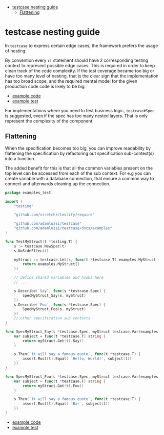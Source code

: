 <!-- START doctoc generated TOC please keep comment here to allow auto update -->
<!-- DON'T EDIT THIS SECTION, INSTEAD RE-RUN doctoc TO UPDATE -->

- [testcase nesting guide](#testcase-nesting-guide)
  - [Flattening](#flattening)

<!-- END doctoc generated TOC please keep comment here to allow auto update -->

# testcase nesting guide

In `testcase` to express certain edge cases,
the framework prefers the usage of nesting.

By convention every `if` statement should have 2 corresponding testing context to represent possible edge cases.
This is required in order to keep clean track of the code complexity.
If the test coverage became too big or have too many level of nesting, 
that is the clear sign that the implementation has too broad scope,
and the required mental model for the given production code code is likely to be big.

* [example code](/docs/examples/ValidateName.go)
* [example test](/docs/examples/ValidateName_test.go)

For implementations where you need to test business logic, 
`testcase#Spec` is suggested, even if the spec has too many nested layers.
That is only represent the complexity of the component.

## Flattening

When the specification becomes too big,
you can improve readability by flattening the specification
by refactoring out specification sub-context(s) into a function.

The added benefit for this is that all the common variables present on the top level
can be accessed from each of the sub context.
For e.g you can create variable with a database connection,
that ensure a common way to connect and afterwards cleaning up the connection.  

```go
package examples_test

import (
	"testing"

	"github.com/stretchr/testify/require"

	"github.com/adamluzsi/testcase"
	"github.com/adamluzsi/testcase/docs/examples"
)

func TestMyStruct(t *testing.T) {
	s := testcase.NewSpec(t)
	s.NoSideEffect()

	myStruct := testcase.Let(s, func(t *testcase.T) examples.MyStruct {
		return examples.MyStruct{}
	})

	// define shared variables and hooks here
	// ...

	s.Describe(`Say`, func(s *testcase.Spec) {
		SpecMyStruct_Say(s, myStruct)
	})
	s.Describe(`Foo`, func(s *testcase.Spec) {
		SpecMyStruct_Foo(s, myStruct)
	})
	// other specification sub contexts
}

func SpecMyStruct_Say(s *testcase.Spec, myStruct testcase.Var[examples.MyStruct]) {
	var subject = func(t *testcase.T) string {
		return myStruct.Get(t).Say()
	}

	s.Then(`it will say a famous quote`, func(t *testcase.T) {
		assert.Must(t).Equal( `Hello, World!`, subject(t))
	})
}

func SpecMyStruct_Foo(s *testcase.Spec, myStruct testcase.Var[examples.MyStruct]) {
	var subject = func(t *testcase.T) string {
		return myStruct.Get(t).Foo()
	}

	s.Then(`it will say a famous quote`, func(t *testcase.T) {
		assert.Must(t).Equal( `Bar`, subject(t))
	})
}
```

* [example code](/docs/examples/MyStruct.go)
* [example test](/docs/examples/MyStruct_test.go)
